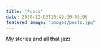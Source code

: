 ```yaml
---
title: "Posts"
date: 2020-12-03T15:49:20-08:00
featured_image: "images/posts.jpg"
---
```


My stories and all that jazz
